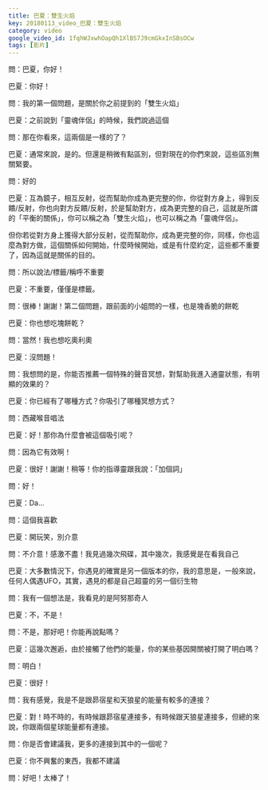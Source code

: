 ```yaml
---
title: 巴夏：雙生火焰
key: 20180113_video_巴夏：雙生火焰
category: video
google_video_id: 1fqhWJxwhOapQh1XlBS7J9cmGkxInSBsOCw
tags: [影片]
---
```


問：巴夏，你好！

巴夏：你好！

問：我的第一個問題，是關於你之前提到的「雙生火焰」

巴夏：之前說到「靈魂伴侶」的時候，我們說過這個

問：那在你看來，這兩個是一樣的了？

巴夏：通常來說，是的。但還是稍微有點區別，但對現在的你們來說，這些區別無關緊要。

問：好的

巴夏：互為鏡子，相互反射，從而幫助你成為更完整的你，你從對方身上，得到反饋/反射，你也向對方反饋/反射，於是幫助對方，成為更完整的自己，這就是所謂的「平衡的關係」，你可以稱之為「雙生火焰」，也可以稱之為「靈魂伴侶」。

但你若從對方身上獲得大部分反射，從而幫助你，成為更完整的你，同樣，你也這麼為對方做，這個關係如何開始，什麼時候開始，或是有什麼約定，這些都不重要了，因為這就是關係的目的。

問：所以說法/標籤/稱呼不重要

巴夏：不重要，僅僅是標籤。

問：很棒！謝謝！第二個問題，跟前面的小姐問的一樣，也是塊香脆的餅乾

巴夏：你也想吃塊餅乾？

問：當然！我也想吃奧利奧

巴夏：沒問題！

問：我想問的是，你能否推薦一個特殊的聲音冥想，對幫助我進入通靈狀態，有明顯的效果的？

巴夏：你已經有了哪種方式？你吸引了哪種冥想方式？

問：西藏喉音唱法

巴夏：好！那你為什麼會被這個吸引呢？

問：因為它有效啊！

巴夏：很好！謝謝！稍等！你的指導靈跟我說：「加個詞」

問：好！

巴夏：Da...

問：這個我喜歡

巴夏：開玩笑，別介意

問：不介意！感激不盡！我見過幾次飛碟，其中幾次，我感覺是在看我自己

巴夏：大多數情況下，你遇見的確實是另一個版本的你，我的意思是，一般來說，任何人偶遇UFO，其實，遇見的都是自己超靈的另一個衍生物

問：我有一個想法是，我看見的是阿努那奇人

巴夏：不，不是！

問：不是，那好吧！你能再說點嗎？

巴夏：這幾次邂逅，由於接觸了他們的能量，你的某些基因開關被打開了明白嗎？

問：明白！

巴夏：很好！

問：我有感覺，我是不是跟昴宿星和天狼星的能量有較多的連接？

巴夏：對！時不時的，有時候跟昴宿星連接多，有時候跟天狼星連接多，但總的來說，你跟兩個星球能量都有連接。

問：你是否會建議我，更多的連接到其中的一個呢？

巴夏：你不興奮的東西，我都不建議

問：好吧！太棒了！
